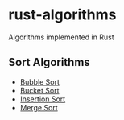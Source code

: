 # rust-algorithms
Algorithms implemented in Rust

## Sort Algorithms

 - [Bubble Sort](src/sort/bubble_sort.rs)
 - [Bucket Sort](src/sort/bucket_sort.rs)
 - [Insertion Sort](src/sort/insertion_sort.rs)
 - [Merge Sort](src/sort/merge_sort.rs)
